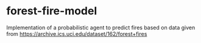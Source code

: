 # forest-fire-model
Implementation of a probabilistic agent to predict fires based on data given from https://archive.ics.uci.edu/dataset/162/forest+fires
